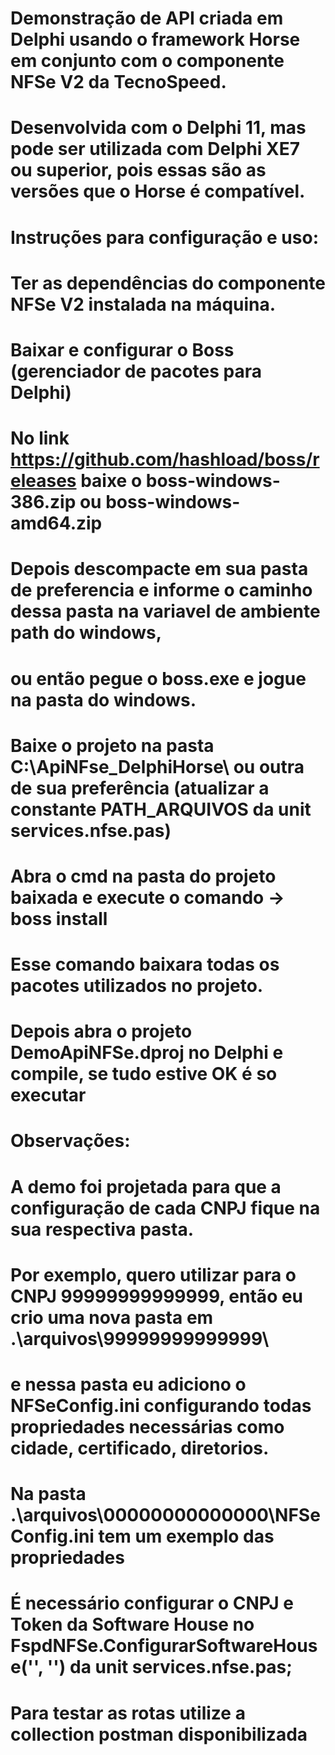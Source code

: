 # Demonstração de API criada em Delphi usando o framework Horse em conjunto com o componente NFSe V2 da TecnoSpeed.
# Desenvolvida com o Delphi 11, mas pode ser utilizada com Delphi XE7 ou superior, pois essas são as versões que o Horse é compatível.

# Instruções para configuração e uso:

# Ter as dependências do componente NFSe V2 instalada na máquina.
# Baixar e configurar o Boss (gerenciador de pacotes para Delphi)
# No link https://github.com/hashload/boss/releases baixe o boss-windows-386.zip ou boss-windows-amd64.zip
# Depois descompacte em sua pasta de preferencia e informe o caminho dessa pasta na variavel de ambiente path do windows, 
# ou então pegue o boss.exe e jogue na pasta do windows.

# Baixe o projeto na pasta C:\ApiNFse_DelphiHorse\ ou outra de sua preferência (atualizar a constante PATH_ARQUIVOS da unit services.nfse.pas)
# Abra o cmd na pasta do projeto baixada e execute o comando -> boss install
# Esse comando baixara todas os pacotes utilizados no projeto. 
# Depois abra o projeto DemoApiNFSe.dproj no Delphi e compile, se tudo estive OK é so executar

# Observações:
# A demo foi projetada para que a configuração de cada CNPJ fique na sua respectiva pasta.
# Por exemplo, quero utilizar para o CNPJ 99999999999999, então eu crio uma nova pasta em .\arquivos\99999999999999\ 
# e nessa pasta eu adiciono o NFSeConfig.ini configurando todas propriedades necessárias como cidade, certificado, diretorios. 
# Na pasta .\arquivos\00000000000000\NFSeConfig.ini tem um exemplo das propriedades
# É necessário configurar o CNPJ e Token da Software House no FspdNFSe.ConfigurarSoftwareHouse('', '') da unit services.nfse.pas;

# Para testar as rotas utilize a collection postman disponibilizada

